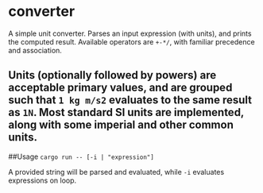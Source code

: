 # converter
A simple unit converter. Parses an input expression (with units), and prints the computed result. Available operators are `+-*/`, with familiar precedence and association.

Units (optionally followed by powers) are acceptable primary values, and are grouped such that `1 kg m/s2` evaluates to the same result as `1N`. Most standard SI units are implemented, along with some imperial and other common units.
---
##Usage
`cargo run -- [-i | "expression"]`

A provided string will be parsed and evaluated, while `-i` evaluates expressions on loop.
